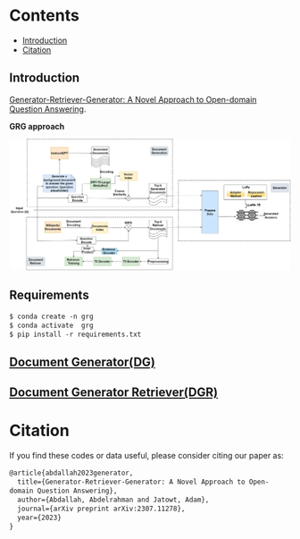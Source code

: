 <a id="contents"></a>
# Contents
<!-- MarkdownTOC -->
<!--
- [Requirements](#Requirements)
- [Downloading Data and Checkpoints](#downloading-data-and-checkpoints)
- [Usage](#usage)
- [Training](#training)-->
- [Introduction](#Introduction)
- [Citation](#Citation)
<!-- /MarkdownTOC -->

## Introduction
[Generator-Retriever-Generator: A Novel Approach to Open-domain Question Answering](https://arxiv.org/abs/2307.11278). 



**GRG approach**
<p align="center">
  <img src="images/GRG.png">
</p>

<!--**Comparison with other approaches**
<p align="center">
  <img src="images/result.png">
</p>
<a id="Requirements"></a>-->

## Requirements
```
$ conda create -n grg
$ conda activate  grg
$ pip install -r requirements.txt
```

## [Document Generator(DG)](./DG)
## [Document Generator Retriever(DGR)](./DGR)

<a id="Citation"></a>
# Citation

If you find these codes or data useful, please consider citing our paper as:

```
@article{abdallah2023generator,
  title={Generator-Retriever-Generator: A Novel Approach to Open-domain Question Answering},
  author={Abdallah, Abdelrahman and Jatowt, Adam},
  journal={arXiv preprint arXiv:2307.11278},
  year={2023}
}
```

